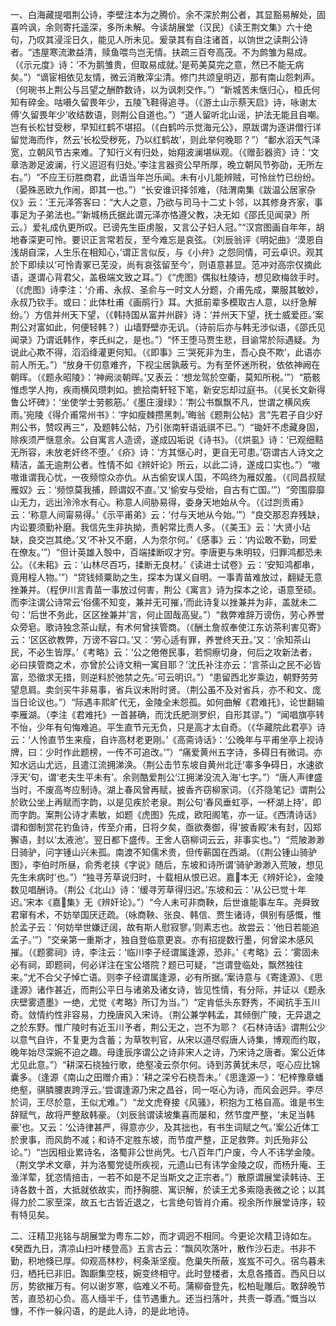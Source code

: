 <!-- { "loadSidebar": true } -->
一、白海藏提唱荆公诗，李壁注本为之腾价。余不深於荆公者，其显豁易解处，固喜吟讽，余则寄托遥深，多所未解。今读胡展堂（汉民）《读王荆文集》六十绝句，乃叹其浸淫日久，能见人所未见。爰录其有自注诸首，以饷世之读荆公诗者。“违屋寒流漱益清，赎鱼喂鸟岂无情。扶疏三百夸高茂。不为鹧雏为易成。（《示元度》诗：‘不为鹅雏贵，但取易成就。’是苟美莫完之意，然已不能无病矣。”）“谪宦相依见友情，微云消散滓尘清。修门共颂皇明迈，那有南山怨刺声。（何琬书上荆公与吕望之酬酢数诗，以为讽刺交作。”）“新城苦未惬归心，桓氏何知有碎金。咕嗫久留畏年少，五陵飞鞋得追寻。（《游土山示蔡天启》诗，咏谢太傅‘久留畏年少’收结数语，则荆公自道也。”）“道人留听北山谣，护法无能且自嘲。岂有长松甘受秽，早知红鹤不堪招。（《白鹤吟示觉海元公》，原跋谓为逐讲僧行详留觉海而作，然云‘长松受秽死，乃以红鹤故’，则此举何晚耶？”）“鄱水滔天气泽宽，立朝风节古来难。了知行义有归处，始翔波澜堪纵观。（《赠彭器资》诗：‘文章浩渺足波澜，行义迢迢有归处。’李注言器资公早所厚，晚立朝风节弥劭，无所左右。”）“不应王衍胜商君，此语当年岂乐闻。未有小儿能辨贼，可怜丝竹已纷纷。（晏殊恶欧九作闹，即其一也。”）“长安谁识择邻难，（陆渭南集《跋温公居家杂仪》云：‘王元泽答客曰：“大人之意，乃欲与司马十二丈卜邻，以其修身齐家，事事足为子弟法也。”’新城杨氏据此谓元泽亦恪遵父教，决无如《邵氏见闻录》所云。）爱礼成仇更所叹。已谤先生臣虏服，又言公子妇人冠。”“汉宫图画自年年，胡地春深更可怜。要识正言常若反，至今难忘是哀弦。（刘辰翁评《明妃曲》‘漠恩自浅胡自深，人生乐在相知心，’谓正言似反，与《小弁》之怨同情，可云卓识。观其於下即续以‘可怜青冢已芜没，尚有哀弦留至今’，则语意甚显。范冲对高宗仅摘此语，遂谓心背君父，盖极端文致之耳。”）《“虎图》偶拟杜陵诗，想见欧梅敛手时。（《虎图》诗李注：‘介甫、永叔、圣俞与一时文人分题，介甫先成，粟服其敏妙，永叔乃钦手。或曰：此体杜甫《画鹃行》耳。大抵前辈多模取古人意，以纡急解纷。’）方信并州天下望，（《韩持国从富并州辟》诗：‘并州天下望，抚士威爱匝。’案荆公对富如此，何便轻韩？）山墙野壁亦无讥。（诗前后亦与韩无涉似语，《邵氏见闻录》乃谓诋韩作，李氏纠之，是也。”）“怀王堕马贾生悲，目谕常於际遇疑。为说此心欺不得，滔滔绛灌更何知。（《即事》三‘哭死非为生，吾心良不欺’，此语亦前人所无。”）“放身干仞意难齐，下视尘居孰蔽亏。为有至怀迷所税，依依神阙在朝晖。（《题永昭陵》：‘神阙淡朝晖。’又表云：‘想龙驾於空衢，莫知所税。’”）“筋骸惟虑学人拘，疾雨横风瓒刺如。摭拾南轩轻下笔，新安忘却过庭书。（《吴长文新得鲁公坏碑》：‘坐使学士劳骸筋。’《墨庄漫绿》：‘荆公书飘飘不凡，世谓之横风疾雨。’宛陵《得介甫常州书》：‘字如瘦棘攒黑刺。’晦翁《题荆公帖》言“先君子自少好荆公书，赞叹再三”，及题韩公帖，乃引张南轩语诋祺不已。”）“锄奸不虑藏身固，除疾须严惬意余。公自寓言人造谤，遂成囚垢说《诗书》。（《烘虱》诗：‘已观细黠无所容，未放老奸终不堕。’《疥》诗：‘方其惬心时，更自无可患。’窃谓古人诗文之精洁，盖无逾荆公者。性情不如《辨奸论》所云，以此二诗，遂成口实也。”）“嗷嗷谁谓我心忧，一夜频惊众亦仇。从古偷安误人国，不鸣终为雁奴羞。（《同昌叔赋雁奴》云：‘频惊莫我捕，顾谓奴不直。’又‘偷安与受绐，自古有亡国。’”）“旁围靡靡山无力，远出泠泠水有心。称意人间胁易得，委身天地始从今。（《过剀贡甫》云：‘称意人间甯易得。’《示平甫弟》云：‘付与天地从今始。’”）“良交那忍弃残缺，内讼要须勤补磨。我信先生非执拗，责躬常比责人多。（《美玉》云：‘大贤小玷缺，良交岂其绝。’又‘不补又不磨，人为奈尔何。’《感事》云：‘内讼敢不勤，同爱在僚友。’”）“但计英雄入彀中，百端揉断叹才穷。李唐更与朱明较，归罪鸿都恐未公。（《未耜》云：‘山林尽百巧，揉断无良材。’《读进士试卷》云：‘安知鸿都串，竟用程人物。’”）“贷钱倾粟助之生，探本为谋义自明。一事青苗难放过，翻疑无意挫兼并。（程伊川言青苗一事放过何害，荆公《寓言》诗为探本之论，语意至硕。而李注谓公诗常云‘俗儒不知变，兼并无可摧，’而此诗复以挫兼并为非，盖就未二句：‘后世不务此，区区挫兼并’言，何止固哉高叟。”）“救弊难辞万谤伤，劳心养誉众旁皂。歌诗独念茶山赋，有术何曾挟管商。（《酬土詹叔奉使江东访茶利害见寄》云：‘区区欲教弊，万谤不容口。’又：‘劳心适有罪，养誉终天丑。’又：‘余知茶山民，不必生皆厚。’《考略》云：‘公之倦倦民事，若恫瘵切身，何后之攻新法者，必曰挟管商之术，亦曾於公诗文稍一寓目耶？’沈氏补注亦云：‘言茶山之民不必皆富，恐徵求无措，则逆料於弛禁之先。’可云明识。”）“患留西北岁乘边，朝野劳劳望息肩。卖剑买牛非易事，省兵议未附时贤。（荆公虽不及对省兵，亦不和文、庞当日论议也。”）“际遇丰熙旷代无，金陵全未怨孤。如何曲解《君难托》，论世翻输李雁湖。（李注《君难托》一首甚确，而沈氏肥测罗织，自形其谬。”）“闻唱旗亭转不怡，少年有句悔难追。平生直节元无负，只是高才太自奇。（《华藏院此君亭》诗云：‘人怜直节生来瘦，自许高材老更刚。’《高斋诗话》：‘公晚年与平甫坐亭上视诗牌，曰：少时作此题榜，一传不可追改。’”）“痛爱黄州五字诗，多碍日有微词。亦知水远山尤远，且遣江流拥涕涣。（荆公击节东坡自黄州北迁‘睾多争碍日，水速欲浮天’句，谓‘老夫生平未有’。余则酷爱荆公‘江拥涕没流入海’七字。”）“唐人声律盛当时，不废高岑应制诗。湖上春风曾再赋，披香齐窃柳家词。（《芥隐笔记》谓荆公於欧公坐上再赋而字韵，以是见疾於老泉。荆公句‘春风垂虹亭，一杯湖上持’，即而字韵。案荆公诗才素敏，如题《虎图》先成，欧阳阁笔，亦一证。《西清诗话》谓和御制赏花钓鱼诗，传至介甫，日将夕矣，亟欲奏御，得‘披香殿’未有封，囚郑獬语，封以‘太液池’。翌日都下盛传。王舍人窃柳词云云，非事实也。”）“荒陂渺渺日骑驴，问字锺山兴未孤。南渡不知儒术贵，但传蕲国在西湖。（《荆公锺山骑驴图》，李伯时所昼，俞秀老挟《字说》随后，东坡和诗所谓‘骑驴渺渺入荒陂，想见先生未病时’也。”）“独寻芳草说归时，十载相从恨已迟。嘉本无《辨奸论》，金陵数见唱酬诗。（荆公《北山》诗：‘缓寻芳草得归迟。’东坡和云：‘从公已觉十年迟。’宋本《嘉集》无《辨奸论》。”）“今人未可非商鞅，后世谁能事左车。尧舜致君窜有术，不妨举国厌迂疏。（咏商鞅、张良、韩信、贾生诸诗，俱别有感慨，惟於孟子云：‘何妨举世嫌迂阔，故有斯人慰寂寥。’则素志也。故尝云：‘他日若能追孟子。’”）“交亲第一重斯才，独自登临意更哀。亦有招提数行墨，何曾梁木感风摧。（《题雾祠》诗，李注云：‘临川李子经谓属逢源，恐非。’《考略》云：‘雾固未必有祠，即题祠，何必详注在宝公塔院？题已可疑，“岂谓登临处，飘然独往来。”尤不合父子悼亡语。则李子经谓属逢源，必有所据。’案诗意与《寄逢源》、《思逢源》诸作甚近，而荆公平日与诸弟及诸女诗，皆见性情，有分际，并证以《题永庆壁雾遗墨》一绝，尤觉《考略》所订为当。”）“定肯低头东野秀，不闻抗手玉川奇。敛情约性非容易，力挽唐风入宋诗。（荆公兼学韩孟，其倾倒广陵，无异退之之於东野。惟广陵时有近玉川予者，荆公无之，岂不为耶？《石林诗话》谓荆公少以意气自许，不复更为含蓄；为草牧判官，从宋以道尽假唐人诗集，博观而约取，晚年始尽深婉不迫之趣。母逢辰序谓公之诗非宋人之诗，乃宋诗之唐者。案公近体尤见此意。”）“耕深石挠独行歌，绝壑凌云奈尔何。诗到苏黄犹未尽，呕心应比锦囊多。（逢源《南山之田赠介甫》：‘耕之深兮石桡吾未。’《思逢源一》：‘杞梓豫章蟠绝壑，骐膦腰衷跨浮云。’尝谓逢源乃宋之昌谷，同一呕心为诗，而风会迥异。李尽於词，王尽於意，王似尤难。”）“龙文虎脊接《风骚》，积抱为工格自高。谁是书生辞赋气，故将严整敌韩豪。（刘辰翁谓读坡集喜而屡和，然节度严整，‘未足当韩豪’也。又云：‘公诗律甚严，得意亦少，及其拙也，有书生词赋之气。’案公近体工於隶事，而风韵不减；和诗不定胜东坡，而节度严整，正足救弊。刘氏殆非公论。”）“岂因相业累诗名，洛蜀非公世尚凭。七八百年门户废，今人不讳学金陵。（荆文学术文章，并为洛蜀党徒所疾视，元遗山已有讳学金陵之叹，而杨升庵、王渔洋荤，犹恣情掊击，一若不如是不足当斯文之正宗者。”）散原谓展堂读韩诗、王诗各数十首，大抵就依故实，而抒胸臆、寓识解，於读王尤多索隐表微之论；以其得力於二家至深，故五七古皆近退之，七言绝句皆肖介甫。视余所作展堂诗序，较有特见矣。

二、汪精卫兆铭与胡展堂为粤东二妙，而才调迥不相同。今更论次精卫诗如左。《癸酉九日，清凉山扫叶楼登高》五言古云：“飘风吹落叶，散作沙石走。书非不勤，积地倏已厚。仰观高林杪，柯条渐坚瘦。危巢失所蔽，岌岌不可久。宿鸟暮未归，栖托已非旧。踟蹰集空枝，婉变终相守。此时登楼者，太息各搔首。西风日以厉，势欲摧万有。何以谢岁寒，临难义不苟。蒲柳奋登先，松柏耻雕后。敢辞晚节苦，直恐初心负。高人缅半千，佳节遇重九。还当扫落叶，共责一尊酒。”慨当以慷，不作一躲闪语，的是此人诗，的是此地诗。

